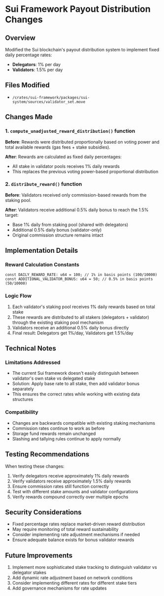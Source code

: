 # Sui Framework Payout Distribution Changes

## Overview
Modified the Sui blockchain's payout distribution system to implement fixed daily percentage rates:
- **Delegators**: 1% per day
- **Validators**: 1.5% per day

## Files Modified
- `/crates/sui-framework/packages/sui-system/sources/validator_set.move`

## Changes Made

### 1. `compute_unadjusted_reward_distribution()` function
**Before**: Rewards were distributed proportionally based on voting power and total available rewards (gas fees + stake subsidies).

**After**: Rewards are calculated as fixed daily percentages:
- All stake in validator pools receives 1% daily rewards
- This replaces the previous voting power-based proportional distribution

### 2. `distribute_reward()` function  
**Before**: Validators received only commission-based rewards from the staking pool.

**After**: Validators receive additional 0.5% daily bonus to reach the 1.5% target:
- Base 1% daily from staking pool (shared with delegators)
- Additional 0.5% daily bonus (validator-only)
- Original commission structure remains intact

## Implementation Details

### Reward Calculation Constants
```move
const DAILY_REWARD_RATE: u64 = 100; // 1% in basis points (100/10000)
const ADDITIONAL_VALIDATOR_BONUS: u64 = 50; // 0.5% in basis points (50/10000)
```

### Logic Flow
1. Each validator's staking pool receives 1% daily rewards based on total stake
2. These rewards are distributed to all stakers (delegators + validator) through the existing staking pool mechanism
3. Validators receive an additional 0.5% daily bonus directly
4. Final result: Delegators get 1%/day, Validators get 1.5%/day

## Technical Notes

### Limitations Addressed
- The current Sui framework doesn't easily distinguish between validator's own stake vs delegated stake
- Solution: Apply base rate to all stake, then add validator bonus separately
- This ensures the correct rates while working with existing data structures

### Compatibility
- Changes are backwards compatible with existing staking mechanisms
- Commission rates continue to work as before
- Storage fund rewards remain unchanged
- Slashing and tallying rules continue to apply normally

## Testing Recommendations
When testing these changes:
1. Verify delegators receive approximately 1% daily rewards
2. Verify validators receive approximately 1.5% daily rewards  
3. Ensure commission rates still function correctly
4. Test with different stake amounts and validator configurations
5. Verify rewards compound correctly over multiple epochs

## Security Considerations
- Fixed percentage rates replace market-driven reward distribution
- May require monitoring of total reward sustainability
- Consider implementing rate adjustment mechanisms if needed
- Ensure adequate balance exists for bonus validator rewards

## Future Improvements
1. Implement more sophisticated stake tracking to distinguish validator vs delegator stakes
2. Add dynamic rate adjustment based on network conditions
3. Consider implementing different rates for different stake tiers
4. Add governance mechanisms for rate updates
